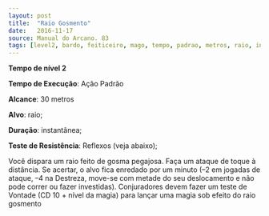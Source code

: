 ```yaml
---
layout: post
title:  "Raio Gosmento"
date:   2016-11-17
source: Manual do Arcano. 83
tags: [level2, bardo, feiticeiro, mago, tempo, padrao, metros, raio, instantanea, reflexo]
---
```


**Tempo de nível 2**

**Tempo de Execução**: Ação Padrão

**Alcance**: 30 metros

**Alvo**: raio;

**Duração**: instantânea;

**Teste de Resistência**: Reflexos (veja abaixo);

Você dispara um raio feito de gosma pegajosa. Faça um ataque de toque 
à distância. Se acertar, o alvo fica enredado por um minuto (–2 em jogadas de 
ataque, –4 na Destreza, move-se com 
metade do seu deslocamento e não pode 
correr ou fazer investidas). Conjuradores 
devem fazer um teste de Vontade (CD 
10 + nível da magia) para lançar uma 
magia sob efeito do raio gosmento